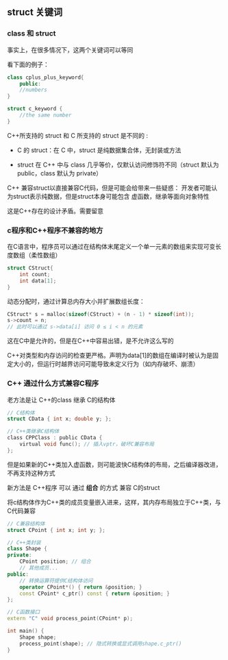 ## struct 关键词

### class 和 struct

事实上，在很多情况下，这两个关键词可以等同

看下面的例子：

```cpp
class cplus_plus_keyword{
	public:
	//numbers
}

```


```c
struct c_keyword {
	//the same number
}
```

C++所支持的 struct 和 C 所支持的 struct 是不同的 :

* C 的 struct：在 C 中，struct 是纯数据集合体，无封装或方法

* struct 在 C++ 中与 class 几乎等价，仅默认访问修饰符不同（struct 默认为 public，class 默认为 private）

C++ 兼容struct以直接兼容C代码，但是可能会给带来一些疑惑：
  开发者可能认为struct表示纯数据，但是struct本身可能包含 虚函数，继承等面向对象特性

这是C++存在的设计矛盾。需要留意


### c程序和C++程序不兼容的地方

在C语言中，程序员可以通过在结构体末尾定义一个单一元素的数组来实现可变长度数组（柔性数组）
```c
struct CStruct{
	int count;
	int data[1];
}

```

动态分配时，通过计算总内存大小并扩展数组长度：

```c
CStruct* s = malloc(sizeof(CStruct) + (n - 1) * sizeof(int));
s->count = n;
// 此时可以通过 s->data[i] 访问 0 ≤ i < n 的元素
```
这在C中是允许的，但是在C++中容易出错，是不允许这么写的

C++对类型和内存访问的检查更严格。声明为data[1]的数组在编译时被认为是固定大小的，但运行时越界访问可能导致未定义行为（如内存破坏、崩溃）


### C++  通过什么方式兼容C程序

老方法是让 C++的class 继承 C的结构体

```c
// C结构体
struct CData { int x; double y; };

// C++类继承C结构体
class CPPClass : public CData {
    virtual void func(); // 插入vptr，破坏C兼容布局
};
```

但是如果新的C++类加入虚函数，则可能波快C结构体的布局，之后编译器改进，不再支持这种方式


新方法是 C++程序 可以 通过 **组合** 的方式 兼容 C的struct

将c结构体作为C++类的成员变量嵌入进来，这样，其内存布局独立于C++类，与C代码兼容

```cpp
// C兼容结构体
struct CPoint { int x; int y; };

// C++类封装
class Shape {
private:
    CPoint position; // 组合
    // 其他成员...
public:
    // 转换运算符提供C结构体访问
    operator CPoint*() { return &position; }
    const CPoint* c_ptr() const { return &position; }
};

// C函数接口
extern "C" void process_point(CPoint* p);

int main() {
    Shape shape;
    process_point(shape); // 隐式转换或显式调用shape.c_ptr()
}

```



  
